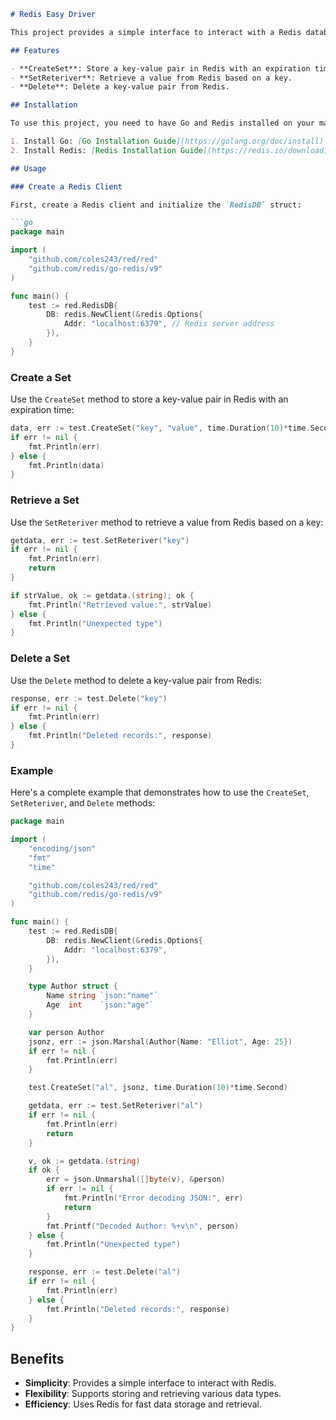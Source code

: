 ```markdown
# Redis Easy Driver

This project provides a simple interface to interact with a Redis database using Go. It includes functions to create, retrieve, and delete sets in Redis, making it easier to manage data.

## Features

- **CreateSet**: Store a key-value pair in Redis with an expiration time.
- **SetReteriver**: Retrieve a value from Redis based on a key.
- **Delete**: Delete a key-value pair from Redis.

## Installation

To use this project, you need to have Go and Redis installed on your machine.

1. Install Go: [Go Installation Guide](https://golang.org/doc/install)
2. Install Redis: [Redis Installation Guide](https://redis.io/download)

## Usage

### Create a Redis Client

First, create a Redis client and initialize the `RedisDB` struct:

```go
package main

import (
	"github.com/coles243/red/red"
	"github.com/redis/go-redis/v9"
)

func main() {
	test := red.RedisDB{
		DB: redis.NewClient(&redis.Options{
			Addr: "localhost:6379", // Redis server address
		}),
	}
}
```

### Create a Set

Use the `CreateSet` method to store a key-value pair in Redis with an expiration time:

```go
data, err := test.CreateSet("key", "value", time.Duration(10)*time.Second)
if err != nil {
	fmt.Println(err)
} else {
	fmt.Println(data)
}
```

### Retrieve a Set

Use the `SetReteriver` method to retrieve a value from Redis based on a key:

```go
getdata, err := test.SetReteriver("key")
if err != nil {
	fmt.Println(err)
	return
}

if strValue, ok := getdata.(string); ok {
	fmt.Println("Retrieved value:", strValue)
} else {
	fmt.Println("Unexpected type")
}
```

### Delete a Set

Use the `Delete` method to delete a key-value pair from Redis:

```go
response, err := test.Delete("key")
if err != nil {
	fmt.Println(err)
} else {
	fmt.Println("Deleted records:", response)
}
```

### Example

Here's a complete example that demonstrates how to use the `CreateSet`, `SetReteriver`, and `Delete` methods:

```go
package main

import (
	"encoding/json"
	"fmt"
	"time"

	"github.com/coles243/red/red"
	"github.com/redis/go-redis/v9"
)

func main() {
	test := red.RedisDB{
		DB: redis.NewClient(&redis.Options{
			Addr: "localhost:6379",
		}),
	}

	type Author struct {
		Name string `json:"name"`
		Age  int    `json:"age"`
	}

	var person Author
	jsonz, err := json.Marshal(Author{Name: "Elliot", Age: 25})
	if err != nil {
		fmt.Println(err)
	}

	test.CreateSet("al", jsonz, time.Duration(10)*time.Second)

	getdata, err := test.SetReteriver("al")
	if err != nil {
		fmt.Println(err)
		return
	}

	v, ok := getdata.(string)
	if ok {
		err = json.Unmarshal([]byte(v), &person)
		if err != nil {
			fmt.Println("Error decoding JSON:", err)
			return
		}
		fmt.Printf("Decoded Author: %+v\n", person)
	} else {
		fmt.Println("Unexpected type")
	}

	response, err := test.Delete("al")
	if err != nil {
		fmt.Println(err)
	} else {
		fmt.Println("Deleted records:", response)
	}
}
```

## Benefits

- **Simplicity**: Provides a simple interface to interact with Redis.
- **Flexibility**: Supports storing and retrieving various data types.
- **Efficiency**: Uses Redis for fast data storage and retrieval.
